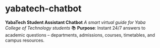 # yabatech-chatbot
**YabaTech Student Assistant Chatbot**   *A smart virtual guide for Yaba College of Technology students*  📚 **Purpose**:   Instant 24/7 answers to academic questions – departments, admissions, courses, timetables, and campus resources.
